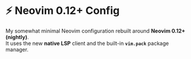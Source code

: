# ⚡ Neovim 0.12+ Config

My somewhat minimal Neovim configuration rebuilt around **Neovim 0.12+ (nightly)**.  
It uses the new **native LSP** client and the built-in **`vim.pack`** package manager.
